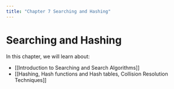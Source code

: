 ```yaml
---
title: "Chapter 7 Searching and Hashing"
---
```

# Searching and Hashing

In this chapter, we will learn about:
- [[Introduction to Searching and Search Algorithms]]
- [[Hashing, Hash functions and Hash tables, Collision Resolution Techniques]]